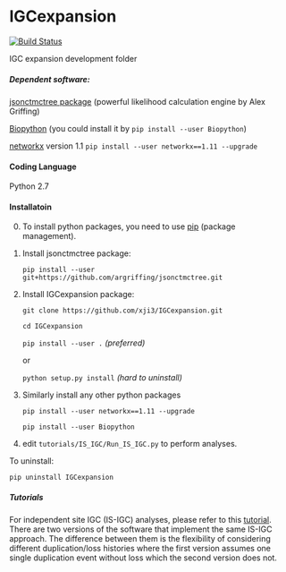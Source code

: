 # IGCexpansion
[![Build Status](https://travis-ci.com/xji3/IGCexpansion.svg?branch=master)](https://travis-ci.com/xji3/IGCexpansion)

IGC expansion development folder

##### Dependent software: 

[jsonctmctree package](http://jsonctmctree.readthedocs.org/en/latest/) (powerful likelihood  calculation 
engine by Alex Griffing)

[Biopython](http://biopython.org/wiki/Biopython) (you could install it by `pip install --user Biopython`)

[networkx](https://networkx.github.io/) version 1.1 `pip install --user networkx==1.11 --upgrade` 

#### Coding Language
Python 2.7

#### Installatoin

0. To install python packages, you need to use [pip](https://pip.pypa.io/en/stable/installing/) (package management). 

1. Install jsonctmctree package:
	
	`
	pip install --user git+https://github.com/argriffing/jsonctmctree.git
	`

2. Install IGCexpansion package:
	
	`
	git clone https://github.com/xji3/IGCexpansion.git
	`
	
	`
	cd IGCexpansion
	`
	
	`
	pip install --user .
	`  _(preferred)_
	
	or
	
	`
	python setup.py install
	` _(hard to uninstall)_  


3. Similarly install any other python packages
	
	`
	pip install --user networkx==1.11 --upgrade
	`
	
	`
	pip install --user Biopython
	`


4. edit `tutorials/IS_IGC/Run_IS_IGC.py` to perform analyses.


To uninstall:
	
	pip uninstall IGCexpansion


##### Tutorials

For independent site IGC (IS-IGC) analyses, please refer to this [tutorial](tutorials/IndependentSiteTutorial.md).  
There are two versions of the software that implement the same IS-IGC approach.  The difference between them is the flexibility of considering different duplication/loss histories where the first version assumes one single duplication event without loss which the second version does not.